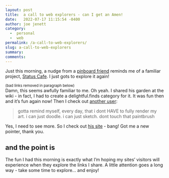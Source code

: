 ```yaml
---
layout: post
title:  a call to web explorers - can I get an Amen! 
date:   2022-07-17 11:15:54 -0400
author: joe jenett
category:
  -  personal
  -  web
permalink: /a-call-to-web-explorers/
slug: a-call-to-web-explorers
summary:
comments: 
---
```

Just this morning, a nudge from a [pinboard friend](https://pinboard.in/u:ramblinggit) reminds me of a familiar project, [Status Cafe](https://status.cafe/). I just gots to explore it again!  

<small>(bad links removed in paragraph below)</small><br>
Damn, this seems awfully familiar to me. Oh yeah. I shared his garden at the wiki - in fact, I had to create a delightful.finds category for it. It was fun then and it’s fun again now! Then I check out [another user](https://status.cafe/users/forest):
>gotta remind myself, every day, that i dont HAVE to fully render my art. i can just doodle. i can just sketch. dont touch that paintbrush  

Yes, I need to see more. So I check out [his site](https://swiftyshq.neocities.org/) - bang! Got me a new pointer, thank you.
## and the point is
The fun I had this morning is exactly what I’m hoping my sites’ visitors will experience when they explore the links I share. A little attention goes a long way - take some time to explore... and enjoy!


<a style="display:none;" href="https://brid.gy/publish/twitter"><small>(cross-posted to twitter)</small></a>
<data class="p-bridgy-omit-link" value="false"></data>